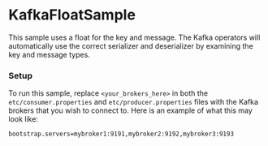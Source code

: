 # KafkaFloatSample

This sample uses a float for the key and message. The Kafka operators will automatically use the correct serializer and deserializer by examining the key and message types. 


### Setup

To run this sample, replace `<your_brokers_here>` in both the `etc/consumer.properties` and `etc/producer.properties` files with the Kafka brokers that you wish to connect to. Here is an example of what this may look like: 

```
bootstrap.servers=mybroker1:9191,mybroker2:9192,mybroker3:9193
```
